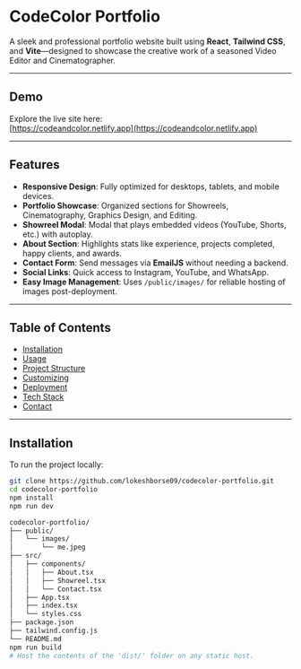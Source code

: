 # CodeColor Portfolio

A sleek and professional portfolio website built using **React**, **Tailwind CSS**, and **Vite**—designed to showcase the creative work of a seasoned Video Editor and Cinematographer.

---

##  Demo

Explore the live site here:  
[https://codeandcolor.netlify.app](https://codeandcolor.netlify.app)

---

##  Features

- **Responsive Design**: Fully optimized for desktops, tablets, and mobile devices.
- **Portfolio Showcase**: Organized sections for Showreels, Cinematography, Graphics Design, and Editing.
- **Showreel Modal**: Modal that plays embedded videos (YouTube, Shorts, etc.) with autoplay.
- **About Section**: Highlights stats like experience, projects completed, happy clients, and awards.
- **Contact Form**: Send messages via **EmailJS** without needing a backend.
- **Social Links**: Quick access to Instagram, YouTube, and WhatsApp.
- **Easy Image Management**: Uses `/public/images/` for reliable hosting of images post-deployment.

---

##  Table of Contents

- [Installation](#installation)  
- [Usage](#usage)  
- [Project Structure](#project-structure)  
- [Customizing](#customizing)  
- [Deployment](#deployment)  
- [Tech Stack](#tech-stack)  
- [Contact](#contact)

---

##  Installation

To run the project locally:

```bash
git clone https://github.com/lokeshborse09/codecolor-portfolio.git
cd codecolor-portfolio
npm install
npm run dev

codecolor-portfolio/
├── public/
│   └── images/
│       └── me.jpeg
├── src/
│   ├── components/
│   │   ├── About.tsx
│   │   ├── Showreel.tsx
│   │   └── Contact.tsx
│   ├── App.tsx
│   ├── index.tsx
│   └── styles.css
├── package.json
├── tailwind.config.js
└── README.md
npm run build
# Host the contents of the 'dist/' folder on any static host.
